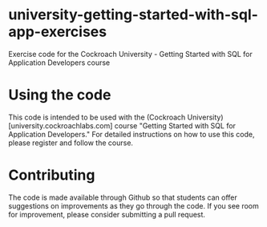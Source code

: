 # university-getting-started-with-sql-app-exercises

Exercise code for the Cockroach University - Getting Started with SQL for Application Developers course

# Using the code

This code is intended to be used with the (Cockroach University)[university.cockroachlabs.com] course "Getting Started with SQL for Application Developers." For detailed instructions on how to use this code, please register and follow the course.

# Contributing

The code is made available through Github so that students can offer suggestions on improvements as they go through the code. If you see room for improvement, please consider submitting a pull request.
